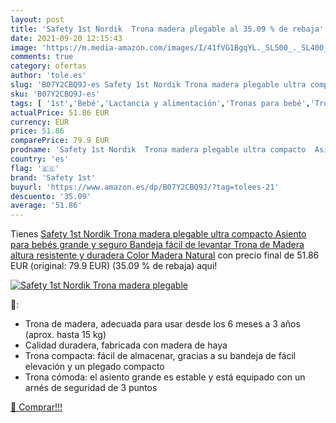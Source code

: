 ```yaml
---
layout: post
title: 'Safety 1st Nordik  Trona madera plegable al 35.09 % de rebaja'
date: 2021-09-20 12:15:43
image: 'https://m.media-amazon.com/images/I/41fVG1BgqYL._SL500_._SL400_.jpg'
comments: true
category: ofertas
author: 'tole.es'
slug: 'B07Y2CBQ9J-es Safety 1st Nordik Trona madera plegable ultra compacto...'
sku: 'B07Y2CBQ9J-es'
tags: [ '1st','Bebé','Lactancia y alimentación','Tronas para bebé','Tronas y asientos','bebés','safety','safety 1st','trona', ]
actualPrice: 51.86 EUR
currency: EUR
price: 51.86
comparePrice: 79.9 EUR
prodname: 'Safety 1st Nordik  Trona madera plegable ultra compacto  Asiento para bebés grande y seguro  Bandeja fácil de levantar  Trona de Madera altura resistente y duradera  Color Madera Natural'
country: 'es'
flag: '🇪🇸'
brand: 'Safety 1st'
buyurl: 'https://www.amazon.es/dp/B07Y2CBQ9J/?tag=tolees-21'
descuento: '35.09'
average: '51.86'
---
```


Tienes [Safety 1st Nordik  Trona madera plegable ultra compacto  Asiento para bebés grande y seguro  Bandeja fácil de levantar  Trona de Madera altura resistente y duradera  Color Madera Natural](https://www.amazon.es/dp/B07Y2CBQ9J/?tag=tolees-21) con precio final de  51.86 EUR (original: 79.9 EUR) (35.09 %  de rebaja) aqui!

[![Safety 1st Nordik  Trona madera plegable](https://m.media-amazon.com/images/I/41fVG1BgqYL._SL500_._SL400_.jpg)](https://www.amazon.es/dp/B07Y2CBQ9J/?tag=tolees-21)

🔎:

- Trona de madera, adecuada para usar desde los 6 meses a 3 años (aprox. hasta 15 kg)
- Calidad duradera, fabricada con madera de haya
- Trona compacta: fácil de almacenar, gracias a su bandeja de fácil elevación y un plegado compacto
- Trona cómoda: el asiento grande es estable y está equipado con un arnés de seguridad de 3 puntos

[🛒 Comprar!!!](https://www.amazon.es/dp/B07Y2CBQ9J/?tag=tolees-21)
